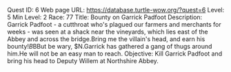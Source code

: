Quest ID: 6
Web page URL: https://database.turtle-wow.org/?quest=6
Level: 5
Min Level: 2
Race: 77
Title: Bounty on Garrick Padfoot
Description: Garrick Padfoot - a cutthroat who's plagued our farmers and merchants for weeks - was seen at a shack near the vineyards, which lies east of the Abbey and across the bridge.Bring me the villain's head, and earn his bounty!$B$BBut be wary, $N.Garrick has gathered a gang of thugs around him.He will not be an easy man to reach.
Objective: Kill Garrick Padfoot and bring his head to Deputy Willem at Northshire Abbey.
